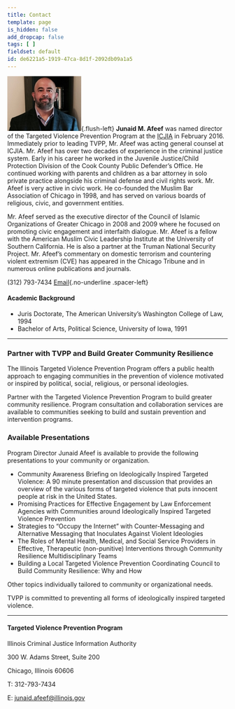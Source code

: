 ```yaml
---
title: Contact
template: page
is_hidden: false
add_dropcap: false
tags: [ ]
fieldset: default
id: de6221a5-1919-47ca-8d1f-2092db09a1a5
---
```

![Junaid Afeef](/assets/img/jafeef.jpg){.flush-left} **Junaid M. Afeef** was named director of the Targeted Violence Prevention Program at the [ICJIA](http://www.icjia.state.il.us) in February 2016. Immediately prior to leading TVPP, Mr. Afeef was acting general counsel at ICJIA. Mr. Afeef has over two decades of experience in the criminal justice system. Early in his career he worked in the Juvenile Justice/Child Protection Division of the Cook County Public Defender’s Office. He continued working with parents and children as a bar attorney in solo private practice alongside his criminal defense and civil rights work. Mr. Afeef is very active in civic work. He co-founded the Muslim Bar Association of Chicago in 1998, and has served on various boards of religious, civic, and government entities.

Mr. Afeef served as the executive director of the Council of Islamic Organizations of Greater Chicago in 2008 and 2009 where he focused on promoting civic engagement and interfaith dialogue. Mr. Afeef is a fellow with the American Muslim Civic Leadership Institute at the University of Southern California. He is also a partner at the Truman National Security Project. Mr. Afeef’s commentary on domestic terrorism and countering violent extremism (CVE) has appeared in the Chicago Tribune and in numerous online publications and journals.

(312) 793-7434 [<i class="fa fa-envelope" aria-hidden="true"></i> Email](mailto:junaid.afeef@illinois.gov){.no-underline .spacer-left}

#### Academic Background

- Juris Doctorate, The American University’s Washington College of Law, 1994
- Bachelor of Arts, Political Science, University of Iowa, 1991

---

### Partner with TVPP and Build Greater Community Resilience

The Illinois Targeted Violence Prevention Program offers a public health approach to engaging communities in the prevention of violence motivated or inspired by political, social, religious, or personal ideologies.

Partner with the Targeted Violence Prevention Program to build greater community resilience. Program consultation and collaboration services are available to communities seeking to build and sustain prevention and intervention programs.

### Available Presentations

Program Director Junaid Afeef is available to provide the following presentations to your community or organization.

- Community Awareness Briefing on Ideologically Inspired Targeted Violence: A 90 minute presentation and discussion that provides an overview of the various forms of targeted violence that puts innocent people at risk in the United States.
- Promising Practices for Effective Engagement by Law Enforcement Agencies with Communities around Ideologically Inspired Targeted Violence Prevention
- Strategies to “Occupy the Internet” with Counter-Messaging and Alternative Messaging that Inoculates Against Violent Ideologies
- The Roles of Mental Health, Medical, and Social Service Providers in Effective, Therapeutic (non-punitive) Interventions through Community Resilience Multidisciplinary Teams
- Building a Local Targeted Violence Prevention Coordinating Council to Build Community Resilience: Why and How

Other topics individually tailored to community or organizational needs.

TVPP is committed to preventing all forms of ideologically inspired targeted violence.

---

#### Targeted Violence Prevention Program

Illinois Criminal Justice Information Authority

300 W. Adams Street, Suite 200

Chicago, Illinois 60606

T: 312-793-7434

E: [junaid.afeef@illinois.gov](junaid.afeef@illinois.gov)

